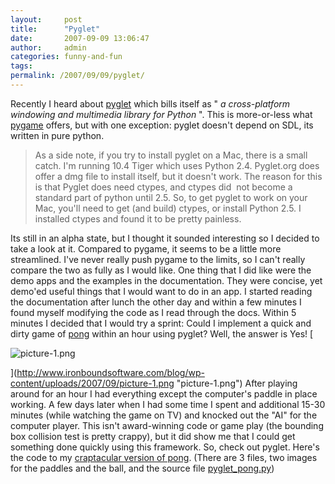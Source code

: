 ```yaml
---
layout:     post
title:      "Pyglet"
date:       2007-09-09 13:06:47
author:     admin
categories: funny-and-fun
tags:  
permalink: /2007/09/09/pyglet/
---
```

Recently I heard about [pyglet](http://www.pyglet.org/) which bills itself as " _a cross-platform windowing and multimedia library for Python_ ". This is more-or-less what [pygame](http://pygame.org/news.html) offers, but with one exception: pyglet doesn't depend on SDL, its written in pure python. 

> As a side note, if you try to install pyglet on a Mac, there is a small catch. I'm running 10.4 Tiger which uses Python 2.4. Pyglet.org does offer a dmg file to install itself, but it doesn't work. The reason for this is that Pyglet does need ctypes, and ctypes did  not become a standard part of python until 2.5. So, to get pyglet to work on your Mac, you'll need to get (and build) ctypes, or install Python 2.5. I installed ctypes and found it to be pretty painless.

Its still in an alpha state, but I thought it sounded interesting so I decided to take a look at it. Compared to pygame, it seems to be a little more streamlined. I've never really push pygame to the limits, so I can't really compare the two as fully as I would like. One thing that I did like were the demo apps and the examples in the documentation. They were concise, yet demo'ed useful things that I would want to do in an app. I started reading the documentation after lunch the other day and within a few minutes I found myself modifying the code as I read through the docs. Within 5 minutes I decided that I would try a sprint: Could I implement a quick and dirty game of [pong](http://en.wikipedia.org/wiki/Pong) within an hour using pyglet? Well, the answer is Yes! [

![picture-1.png](http://www.ironboundsoftware.com/blog/wp-content/uploads/2007/09/picture-1.thumbnail.png)

](http://www.ironboundsoftware.com/blog/wp-content/uploads/2007/09/picture-1.png "picture-1.png") After playing around for an hour I had everything except the computer's paddle in place working. A few days later when I had some time I spent and additional 15-30 minutes (while watching the game on TV) and knocked out the "AI" for the computer player. This isn't award-winning code or game play (the bounding box collision test is pretty crappy), but it did show me that I could get something done quickly using this framework. So, check out pyglet. Here's the code to my [craptacular version of pong](http://ironboundsoftware.googlecode.com/svn/trunk/misc/src/pyglet/). (There are 3 files, two images for the paddles and the ball, and the source file [pyglet_pong.py](http://ironboundsoftware.googlecode.com/svn/trunk/misc/src/pyglet/pyglet_pong.py))
